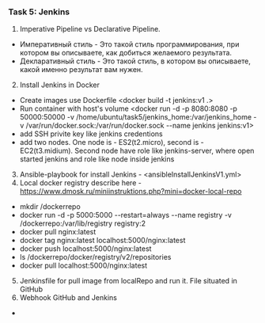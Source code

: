 ### Task 5: Jenkins
1. Imperative Pipeline vs Declarative Pipeline.
* Императивный стиль - Это такой стиль программирования, при котором вы описываете, как добиться желаемого результата.
* Декларативный стиль - Это такой стиль, в котором вы описываете, какой именно результат вам нужен.
2. Install Jenkins in Docker 
- Create images use Dockerfile <docker build -t jenkins:v1 .>
- Run container with host's volume <docker run -d -p 8080:8080 -p 50000:50000 -v /home/ubuntu/task5/jenkins_home:/var/jenkins_home -v /var/run/docker.sock:/var/run/docker.sock --name jenkins jenkins:v1>
- add SSH privite key like jenkins credentions
- add two nodes. One node is - ES2(t2.micro), second is - EC2(t3.midium). Second node have role like jenkins-server, where open started jenkins and role like node inside jenkins
3. Ansible-playbook for install Jenkins - <ansibleInstallJenkinsV1.yml>
4. Local docker registry describe here - <https://www.dmosk.ru/miniinstruktions.php?mini=docker-local-repo>
- mkdir /dockerrepo
- docker run -d -p 5000:5000 --restart=always --name registry -v /dockerrepo:/var/lib/registry registry:2
- docker pull nginx:latest
- docker tag nginx:latest localhost:5000/nginx:latest
- docker push localhost:5000/nginx:latest
- ls /dockerrepo/docker/registry/v2/repositories
- docker pull localhost:5000/nginx:latest
5. Jenkinsfile for pull image from localRepo and run it. File situated in GitHub <Jenkinsfile>
6. Webhook GitHub and Jenkins
- 
